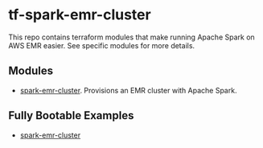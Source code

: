 # tf-spark-emr-cluster
This repo contains terraform modules that make running Apache Spark on AWS EMR easier.
See specific modules for more details.

## Modules
- [spark-emr-cluster](./modules/spark-emr-cluster). Provisions an EMR cluster with Apache Spark. 

## Fully Bootable Examples
- [spark-emr-cluster](./examples/spark-emr-cluster)
